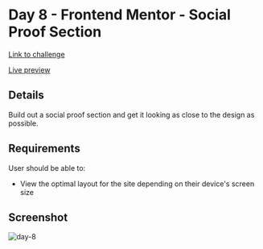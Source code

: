 # Day 8 - Frontend Mentor - Social Proof Section

[Link to challenge](https://www.frontendmentor.io/challenges/social-proof-section-6e0qTv_bA)

[Live preview](https://30-days-of-frontend-day-8.netlify.app/)

## Details
Build out a social proof section and get it looking as close to the design as possible.

## Requirements

User should be able to:
* View the optimal layout for the site depending on their device's screen size
  
## Screenshot
![day-8](https://github.com/matthewsalan/30-days-of-tailwind/assets/8284435/4a157c76-6aa0-4ef8-b381-c73b48baa4a0)
